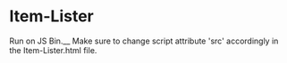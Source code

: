 # Item-Lister
Run on JS Bin.__
Make sure to change script attribute 'src' accordingly in the Item-Lister.html file.
